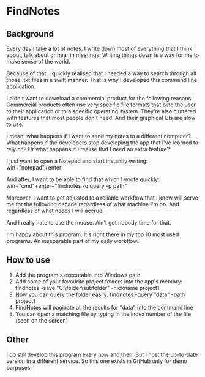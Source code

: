 # FindNotes

## Background
Every day I take a lot of notes. I write down most of everything that I think about, talk about or hear in meetings. Writing things down is a way for me to make sense of the world.

Because of that, I quickly realised that I needed a way to search through all those .txt files in a swift manner. That is why I developed this command line application.

I didn't want to download a commercial product for the following reasons: Commercial products often use very specific file formats that bind the user to their application or to a specific operating system. They're also cluttered with features that most people don't need. And their graphical UIs are slow to use.

I mean, what happens if I want to send my notes to a different computer? What happens if the developers stop developing the app that I've learned to rely on? Or what happens if I realise that I need an extra feature?

I just want to open a Notepad and start instantly writing: win+"notepad"+enter 

And after, I want to be able to find that which I wrote quickly: win+"cmd"+enter+"findnotes -q query -p path" 

Moreover, I want to get adjusted to a reliable workflow that I know will serve me for the following decade regardless of what machine I'm on. And regardless of what needs I will accrue.

And I really hate to use the mouse. Ain't got nobody time for that.

I'm happy about this program. It's right there in my top 10 most used programs. An inseparable part of my daily workflow.

## How to use
1) Add the program's executable into Windows path
2) Add some of your favourite project folders into the app's memory: findnotes -save "C:\folder\subfolder" -nickname project1
3) Now you can query the folder easily: findnotes -query "data" -path project1
4) FindNotes will paginate all the results  for "data" into the command line
5) You can open a matching file by typing in the index number of the file (seen on the screen)

## Other
I do still develop this program every now and then. But I host the up-to-date version in a different service. So this one exists in GitHub only for demo purposes.
